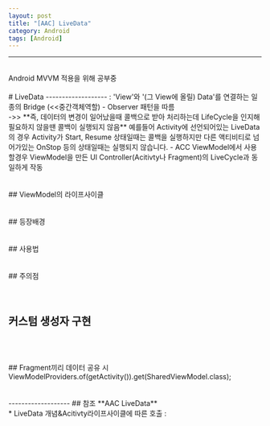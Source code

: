 ```yaml
---
layout: post
title: "[AAC] LiveData"
category: Android
tags: [Android]
---
```

-------------------
<br/>
Android MVVM 적용을 위해 공부중
<br/>
<br/>
# LiveData
-------------------
 : '<span class="color_pointEmeraldGreen">View</span>'와 '(그 View에 올릴) Data'를 연결하는 일종의 Bridge (<<중간객체역할)  
 - Observer 패턴을 따름 <br/>
   ->> **즉, 데이터의 변경이 일어났을때 콜백으로 받아 처리하는데 LifeCycle을 인지해 필요하지 않을땐 콜백이 실행되지 않음**
       예를들어 Activity에 선언되어있는 LiveData의 경우 Activity가 Start, Resume 상태일때는 콜백을 실행하지만 다른 액티비티로 넘어가있는 OnStop 등의 상태일때는 실행되지 않습니다.
 - ACC ViewModel에서 사용할경우 ViewModel을 만든 UI Controller(Acitivty나 Fragment)의 LiveCycle과 동일하게 작동
<br/>
<br/>
<br/>
## ViewModel의 라이프사이클
<br/>
<br/>
<br/>
## 등장배경
<br/>
<br/>
<br/>
## 사용법
<br/>
<br/>
<br/>
## 주의점
<br/>
<br/>
<br/>
  
## 커스텀 생성자 구현
<br/>
<br/>
<br/>
## Fragment끼리 데이터 공유 시
ViewModelProviders.of(getActivity()).get(SharedViewModel.class);
<br/>
<br/>
<br/>
-------------------
## 참조
**AAC LiveData**<br/>
* LiveData 개념&Acitivty라이프사이클에 따른 호출 : <https://medium.com/harrythegreat/jetpack-android-livedata-%EC%95%8C%EC%95%84%EB%B3%B4%EA%B8%B0-ed49a6f17de3>
